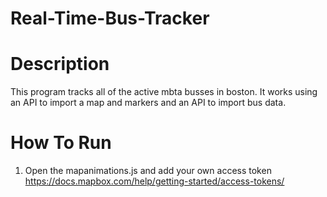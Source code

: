 # Real-Time-Bus-Tracker

# Description 
This program tracks all of the active mbta busses in boston. It works using an API to import a map and markers and an API to import bus data.

# How To Run
1. Open the mapanimations.js and add your own access token <link> https://docs.mapbox.com/help/getting-started/access-tokens/ <link>
